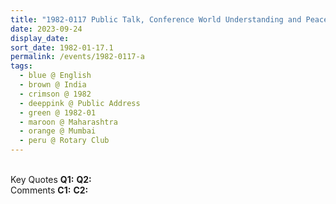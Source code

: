 ```yaml
---
title: "1982-0117 Public Talk, Conference World Understanding and Peace Organized by the Rotary Club, Ashoka Hotel, Mumbai, Maharashtra, India"
date: 2023-09-24
display_date: 
sort_date: 1982-01-17.1
permalink: /events/1982-0117-a
tags:
  - blue @ English
  - brown @ India
  - crimson @ 1982
  - deeppink @ Public Address
  - green @ 1982-01
  - maroon @ Maharashtra
  - orange @ Mumbai
  - peru @ Rotary Club
---
```


<br>

<wave-list>
  <list-title color="DarkSeaGreen" width="55">Key Quotes</list-title>
  <list-item color="BlanchedAlmond" width="280"><b>Q1:</b> <i></i></list-item>
  <list-item color="Lavender" width="280"><b>Q2:</b> <i></i></list-item>
</wave-list>

<br>

<wave-list>
  <list-title color="DarkSeaGreen" width="55">Comments</list-title>
  <list-item color="BlanchedAlmond" width="280"><b>C1:</b> <i></i></list-item>
  <list-item color="Lavender" width="280"><b>C2:</b> <i></i></list-item>
</wave-list>